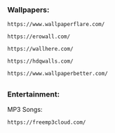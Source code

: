 ### Wallpapers: 
```
https://www.wallpaperflare.com/
```
```
https://erowall.com/
```
```
https://wallhere.com/
```
```
https://hdqwalls.com/
```
```
https://www.wallpaperbetter.com/
```
##
### Entertainment: 
MP3 Songs:
```
https://freemp3cloud.com/
```
##